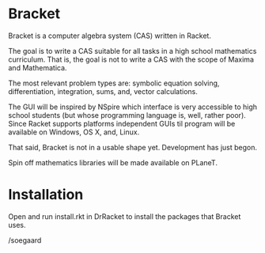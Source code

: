 Bracket
=======

Bracket is a computer algebra system (CAS) written in Racket.

The goal is to write a CAS suitable for all tasks in a high school mathematics curriculum. 
That is, the goal is not to write a CAS with the scope of Maxima and Mathematica.

The most relevant problem types are: symbolic equation solving, 
differentiation, integration, sums, and, vector calculations.

The GUI will be inspired by NSpire which interface is very accessible
to high school students (but whose programming language is, well, 
rather poor). 
Since Racket supports platforms independent GUIs til
program will be available on Windows, OS X, and, Linux.

That said, Bracket is not in a usable shape yet. Development has
just begon.

Spin off mathematics libraries will be made available on PLaneT.

Installation
============
Open and run install.rkt in DrRacket to install the packages
that Bracket uses.

/soegaard

